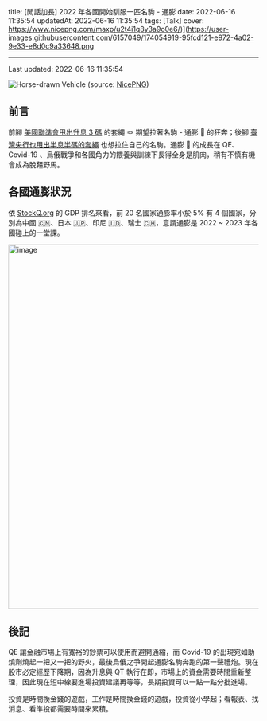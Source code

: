 title: [閒話加長] 2022 年各國開始馴服一匹名駒 - 通膨
date: 2022-06-16 11:35:54
updatedAt: 2022-06-16 11:35:54
tags: [Talk]
cover: https://www.nicepng.com/maxp/u2t4i1q8y3a9o0e6/)](https://user-images.githubusercontent.com/6157049/174054919-95fcd121-e972-4a02-9e33-e8d0c9a33648.png

---
Last updated: 2022-06-16 11:35:54

![[Horse-drawn Vehicle](https://www.nicepng.com/maxp/u2t4i1q8y3a9o0e6/)](https://user-images.githubusercontent.com/6157049/174054919-95fcd121-e972-4a02-9e33-e8d0c9a33648.png)
(source: [NicePNG](https://www.nicepng.com/))

## 前言

前腳 [美國聯準會甩出升息 3 碼](https://www.cna.com.tw/news/aopl/202206160002.aspx) 的套繩 🪢 期望拉著名駒 - 通膨 🐎 的狂奔；後腳 [臺灣央行也甩出半息半碼的套繩](https://finance.ettoday.net/news/2274338) 也想拉住自己的名駒。通膨 🐎 的成長在 QE、 Covid-19 、烏俄戰爭和各國角力的餵養與訓練下長得全身是肌肉，稍有不慎有機會成為脫韁野馬。

<!--more-->

## 各國通膨狀況

依 [StockQ.org](https://www.stockq.org/) 的 GDP 排名來看，前 20 名國家通膨率小於 5% 有 4 個國家，分別為中國 🇨🇳、日本 🇯🇵、印尼 🇮🇩、瑞士 🇨🇭，意謂通膨是 2022 ~ 2023 年各國碰上的一堂課。

<img width="732" alt="image" src="https://user-images.githubusercontent.com/6157049/174057528-5697257e-d2ff-4094-a1e3-7c048ee00394.png">

## 後記

QE 讓金融市場上有寬裕的鈔票可以使用而避開通縮，而 Covid-19 的出現宛如助燒劑燒起一把又一把的野火，最後烏俄之爭開起通膨名駒奔跑的第一聲禮炮。現在股市必定經歷下降期，因為升息與 QT 執行在即，市場上的資金需要時間重新整理，因此現在短中線要進場投資建議再等等，長期投資可以一點一點分批進場。

投資是時間換金錢的遊戲，工作是時間換金錢的遊戲，投資從小學起；看報表、找消息、看準投都需要時間來累積。